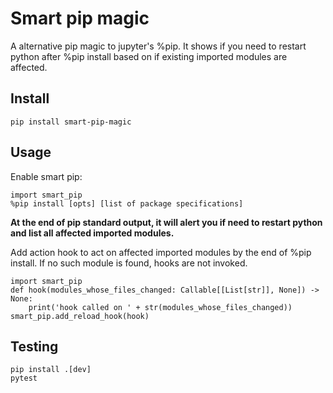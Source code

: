 # Smart pip magic
A alternative pip magic to jupyter's %pip. It shows if you need to restart python after %pip install based on if existing imported modules are affected. 

## Install
```
pip install smart-pip-magic
```
## Usage
Enable smart pip:
```
import smart_pip
%pip install [opts] [list of package specifications]
```

**At the end of pip standard output, it will alert you if need to restart python and list all affected imported modules.**


Add action hook to act on affected imported modules by the end of %pip install. If no such module is found, hooks are not invoked. 

```
import smart_pip
def hook(modules_whose_files_changed: Callable[[List[str]], None]) -> None:
    print('hook called on ' + str(modules_whose_files_changed))
smart_pip.add_reload_hook(hook)
```

## Testing
```
pip install .[dev]
pytest
```
